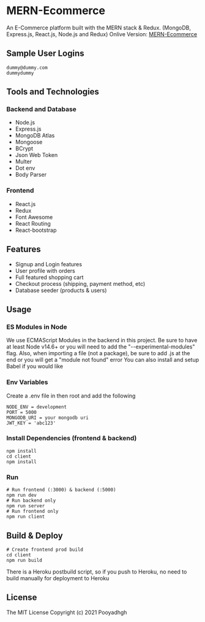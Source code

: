 # MERN-Ecommerce

An E-Commerce platform built with the MERN stack & Redux. (MongoDB, Express.js, React.js, Node.js and Redux)
Onlive Version: [MERN-Ecommerce](https://bit.ly/2YrDetg)

## Sample User Logins

```
dummy@dummy.com
dummydummy
```

## Tools and Technologies

### Backend and Database

- Node.js
- Express.js
- MongoDB Atlas
- Mongoose
- BCrypt
- Json Web Token
- Multer
- Dot env
- Body Parser

### Frontend

- React.js
- Redux
- Font Awesome
- React Routing
- React-bootstrap

## Features

- Signup and Login features
- User profile with orders
- Full featured shopping cart
- Checkout process (shipping, payment method, etc)
- Database seeder (products & users)

## Usage

### ES Modules in Node

We use ECMAScript Modules in the backend in this project. Be sure to have at least Node v14.6+ or you will need to add the "--experimental-modules" flag.
Also, when importing a file (not a package), be sure to add .js at the end or you will get a "module not found" error
You can also install and setup Babel if you would like

### Env Variables

Create a .env file in then root and add the following

```
NODE_ENV = development
PORT = 5000
MONGODB_URI = your mongodb uri
JWT_KEY = 'abc123'
```

### Install Dependencies (frontend & backend)

```
npm install
cd client
npm install
```

### Run

```
# Run frontend (:3000) & backend (:5000)
npm run dev
# Run backend only
npm run server
# Run frontend only
npm run client
```

## Build & Deploy

```
# Create frontend prod build
cd client
npm run build
```

There is a Heroku postbuild script, so if you push to Heroku, no need to build manually for deployment to Heroku

## License

The MIT License
Copyright (c) 2021 Pooyadhgh
